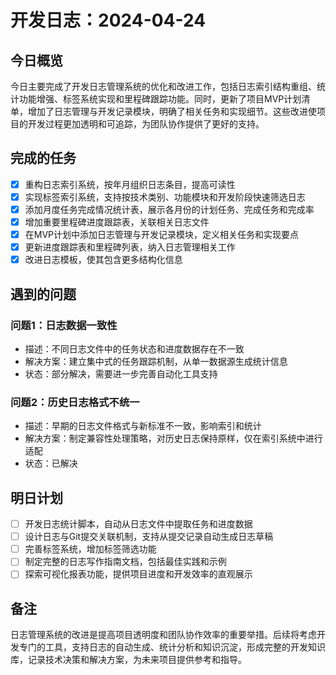 # 开发日志：2024-04-24

## 今日概览
今日主要完成了开发日志管理系统的优化和改进工作，包括日志索引结构重组、统计功能增强、标签系统实现和里程碑跟踪功能。同时，更新了项目MVP计划清单，增加了日志管理与开发记录模块，明确了相关任务和实现细节。这些改进使项目的开发过程更加透明和可追踪，为团队协作提供了更好的支持。

## 完成的任务
- [x] 重构日志索引系统，按年月组织日志条目，提高可读性
- [x] 实现标签索引系统，支持按技术类别、功能模块和开发阶段快速筛选日志
- [x] 添加月度任务完成情况统计表，展示各月份的计划任务、完成任务和完成率
- [x] 增加重要里程碑进度跟踪表，关联相关日志文件
- [x] 在MVP计划中添加日志管理与开发记录模块，定义相关任务和实现要点
- [x] 更新进度跟踪表和里程碑列表，纳入日志管理相关工作
- [x] 改进日志模板，使其包含更多结构化信息

## 遇到的问题
### 问题1：日志数据一致性
- 描述：不同日志文件中的任务状态和进度数据存在不一致
- 解决方案：建立集中式的任务跟踪机制，从单一数据源生成统计信息
- 状态：部分解决，需要进一步完善自动化工具支持

### 问题2：历史日志格式不统一
- 描述：早期的日志文件格式与新标准不一致，影响索引和统计
- 解决方案：制定兼容性处理策略，对历史日志保持原样，仅在索引系统中进行适配
- 状态：已解决

## 明日计划
- [ ] 开发日志统计脚本，自动从日志文件中提取任务和进度数据
- [ ] 设计日志与Git提交关联机制，支持从提交记录自动生成日志草稿
- [ ] 完善标签系统，增加标签筛选功能
- [ ] 制定完整的日志写作指南文档，包括最佳实践和示例
- [ ] 探索可视化报表功能，提供项目进度和开发效率的直观展示

## 备注
日志管理系统的改进是提高项目透明度和团队协作效率的重要举措。后续将考虑开发专门的工具，支持日志的自动生成、统计分析和知识沉淀，形成完整的开发知识库，记录技术决策和解决方案，为未来项目提供参考和指导。 